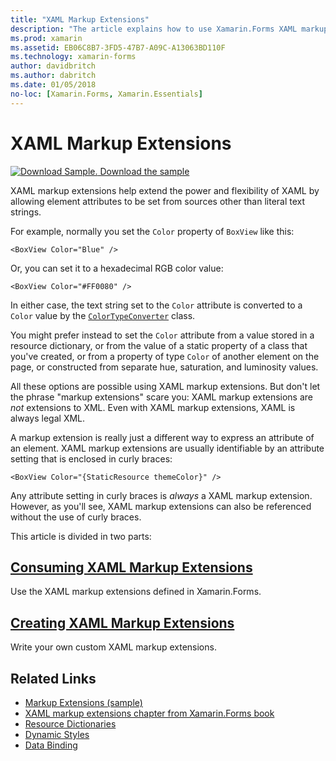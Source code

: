 ```yaml
---
title: "XAML Markup Extensions"
description: "The article explains how to use Xamarin.Forms XAML markup extensions to extend the power and flexibility of XAML by allowing element attributes to be set from sources other than literal text strings."
ms.prod: xamarin
ms.assetid: EB06C8B7-3FD5-47B7-A09C-A13063BD110F
ms.technology: xamarin-forms
author: davidbritch
ms.author: dabritch
ms.date: 01/05/2018
no-loc: [Xamarin.Forms, Xamarin.Essentials]
---
```


# XAML Markup Extensions

[![Download Sample.](~/media/shared/download.png) Download the sample](/samples/xamarin/xamarin-forms-samples/xaml-markupextensions)

XAML markup extensions help extend the power and flexibility of XAML by allowing element attributes to be set from sources other than literal text strings.

For example, normally you set the `Color` property of `BoxView` like this:

```xaml
<BoxView Color="Blue" />
```

Or, you can set it to a hexadecimal RGB color value:

```xaml
<BoxView Color="#FF0080" />
```

In either case, the text string set to the `Color` attribute is converted to a `Color` value by the [`ColorTypeConverter`](xref:Xamarin.Forms.ColorTypeConverter) class.

You might prefer instead to set the `Color` attribute from a value stored in a resource dictionary, or from the value of a static property of a class that you've created, or from a property of type `Color` of another element on the page, or constructed from separate hue, saturation, and luminosity values.

All these options are possible using XAML markup extensions. But don't let the phrase "markup extensions" scare you: XAML markup extensions are *not* extensions to XML. Even with XAML markup extensions, XAML is always legal XML.

A markup extension is really just a different way to express an attribute of an element. XAML markup extensions are usually identifiable by an attribute setting that is enclosed in curly braces:

```xaml
<BoxView Color="{StaticResource themeColor}" />
```

Any attribute setting in curly braces is *always* a XAML markup extension. However, as you'll see, XAML markup extensions can also be referenced without the use of curly braces.

This article is divided in two parts:

## [Consuming XAML Markup Extensions](consuming.md)  

Use the XAML markup extensions defined in Xamarin.Forms.

## [Creating XAML Markup Extensions](creating.md)

Write your own custom XAML markup extensions.

## Related Links

- [Markup Extensions (sample)](/samples/xamarin/xamarin-forms-samples/xaml-markupextensions)
- [XAML markup extensions chapter from Xamarin.Forms book](~/xamarin-forms/creating-mobile-apps-xamarin-forms/summaries/chapter10.md)
- [Resource Dictionaries](~/xamarin-forms/xaml/resource-dictionaries.md)
- [Dynamic Styles](~/xamarin-forms/user-interface/styles/dynamic.md)
- [Data Binding](~/xamarin-forms/app-fundamentals/data-binding/index.md)